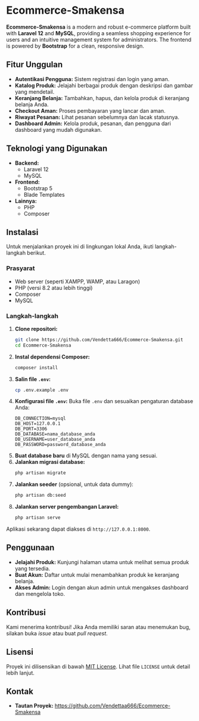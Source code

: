 # Ecommerce-Smakensa

**Ecommerce-Smakensa** is a modern and robust e-commerce platform built with **Laravel 12** and **MySQL**, providing a seamless shopping experience for users and an intuitive management system for administrators. The frontend is powered by **Bootstrap** for a clean, responsive design.

## Fitur Unggulan

- **Autentikasi Pengguna:** Sistem registrasi dan login yang aman.
- **Katalog Produk:** Jelajahi berbagai produk dengan deskripsi dan gambar yang mendetail.
- **Keranjang Belanja:** Tambahkan, hapus, dan kelola produk di keranjang belanja Anda.
- **Checkout Aman:** Proses pembayaran yang lancar dan aman.
- **Riwayat Pesanan:** Lihat pesanan sebelumnya dan lacak statusnya.
- **Dashboard Admin:** Kelola produk, pesanan, dan pengguna dari dashboard yang mudah digunakan.

## Teknologi yang Digunakan

- **Backend:**
  - Laravel 12
  - MySQL
- **Frontend:**
  - Bootstrap 5
  - Blade Templates
- **Lainnya:**
  - PHP
  - Composer

## Instalasi

Untuk menjalankan proyek ini di lingkungan lokal Anda, ikuti langkah-langkah berikut.

### Prasyarat

- Web server (seperti XAMPP, WAMP, atau Laragon)
- PHP (versi 8.2 atau lebih tinggi)
- Composer
- MySQL

### Langkah-langkah

1.  **Clone repositori:**
    ```bash
    git clone https://github.com/Vendetta666/Ecommerce-Smakensa.git
    cd Ecommerce-Smakensa
    ```
2.  **Instal dependensi Composer:**
    ```bash
    composer install
    ```
3.  **Salin file `.env`:**
    ```bash
    cp .env.example .env
    ```
4.  **Konfigurasi file `.env`:**
    Buka file `.env` dan sesuaikan pengaturan database Anda:
    ```
    DB_CONNECTION=mysql
    DB_HOST=127.0.0.1
    DB_PORT=3306
    DB_DATABASE=nama_database_anda
    DB_USERNAME=user_database_anda
    DB_PASSWORD=password_database_anda
    ```
5.  **Buat database baru** di MySQL dengan nama yang sesuai.
6.  **Jalankan migrasi database:**
    ```bash
    php artisan migrate
    ```
7.  **Jalankan seeder** (opsional, untuk data dummy):
    ```bash
    php artisan db:seed
    ```
8.  **Jalankan server pengembangan Laravel:**
    ```bash
    php artisan serve
    ```

Aplikasi sekarang dapat diakses di `http://127.0.0.1:8000`.

## Penggunaan

- **Jelajahi Produk:** Kunjungi halaman utama untuk melihat semua produk yang tersedia.
- **Buat Akun:** Daftar untuk mulai menambahkan produk ke keranjang belanja.
- **Akses Admin:** Login dengan akun admin untuk mengakses dashboard dan mengelola toko.

## Kontribusi

Kami menerima kontribusi! Jika Anda memiliki saran atau menemukan bug, silakan buka *issue* atau buat *pull request*.

## Lisensi

Proyek ini dilisensikan di bawah [MIT License](LICENSE). Lihat file `LICENSE` untuk detail lebih lanjut.

## Kontak

- **Tautan Proyek:** https://github.com/Vendettaa666/Ecommerce-Smakensa
